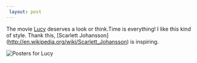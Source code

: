 ```yaml
---
 layout: post
---
```


The movie [Lucy](http://www.imdb.com/title/tt2872732/) deserves a look or think.Time is everything! I like this kind of style. Thank this, [Scarlett Johansson] (http://en.wikipedia.org/wiki/Scarlett_Johansson) is inspiring.

![Posters for Lucy]({{site.url}}/assets/lucy.jpg)
